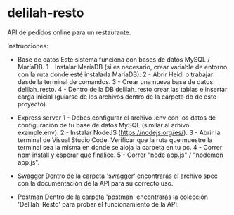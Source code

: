 # delilah-resto
API de pedidos online para un restaurante.

Instrucciones:

* Base de datos
Este sistema funciona con bases de datos MySQL / MaríaDB.
1 - Instalar MaríaDB (si es necesario, crear variable de entorno con la ruta donde esté instalada MariaDB).
2 - Abrir Heidi o trabajar desde la terminal de comandos.
3 - Crear una nueva base de datos: delilah_resto.
4 - Dentro de la DB delilah_resto crear las tablas e insertar carga inicial (guiarse de los archivos dentro de la carpeta db de este proyecto).

* Express server
1 - Debes configurar el archivo .env con los datos de configuración de tu base de datos MySQL (similar al arhivo example.env).
2 - Instalar NodeJS (https://nodejs.org/es/).
3 - Abrir la terminal de Visual Studio Code. Verificar que la ruta que muestre la terminal sea la misma en donde se aloja la carpeta en tu pc.
4 - Correr npm install y esperar que finalice.
5 - Correr "node app.js" / "nodemon app.js".

* Swagger
Dentro de la carpeta 'swagger' encontrarás el archivo spec con la documentación de la API para su correcto uso.

* Postman
Dentro de la carpeta 'postman' encontrarás la colección 'Delilah_Resto' para probar el funcionamiento de la API.

